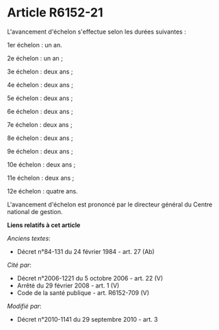 # Article R6152-21

L'avancement d'échelon s'effectue selon les durées suivantes :

1er échelon : un an.

2e échelon : un an ;

3e échelon : deux ans ;

4e échelon : deux ans ;

5e échelon : deux ans ;

6e échelon : deux ans ;

7e échelon : deux ans ;

8e échelon : deux ans ;

9e échelon : deux ans ;

10e échelon : deux ans ;

11e échelon : deux ans ;

12e échelon : quatre ans.

L'avancement d'échelon est prononcé par le directeur général du Centre national de gestion.

**Liens relatifs à cet article**

_Anciens textes_:

  - Décret n°84-131 du 24 février 1984 - art. 27 (Ab)

_Cité par_:

  - Décret n°2006-1221 du 5 octobre 2006 - art. 22 (V)
  - Arrêté du 29 février 2008 - art. 1 (V)
  - Code de la santé publique - art. R6152-709 (V)

_Modifié par_:

  - Décret n°2010-1141 du 29 septembre 2010 - art. 3
